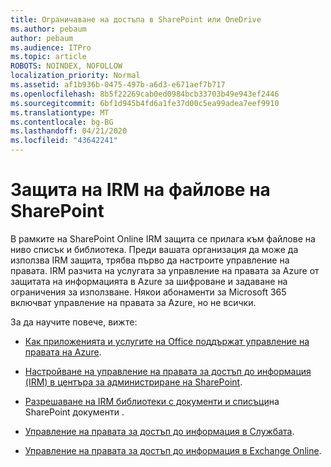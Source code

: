 ```yaml
---
title: Ограничаване на достъпа в SharePoint или OneDrive
ms.author: pebaum
author: pebaum
ms.audience: ITPro
ms.topic: article
ROBOTS: NOINDEX, NOFOLLOW
localization_priority: Normal
ms.assetid: af1b936b-0475-497b-a6d3-e671aef7b717
ms.openlocfilehash: 8b5f22269cab0ed0984bcb33703b49e943ef2446
ms.sourcegitcommit: 6bf1d945b4fd6a1fe37d00c5ea99adea7eef9910
ms.translationtype: MT
ms.contentlocale: bg-BG
ms.lasthandoff: 04/21/2020
ms.locfileid: "43642241"
---
```

# <a name="irm-protection-to-sharepoint-files"></a>Защита на IRM на файлове на SharePoint


В рамките на SharePoint Online IRM защита се прилага към файлове на ниво списък и библиотека. Преди вашата организация да може да използва IRM защита, трябва първо да настроите управление на правата. IRM разчита на услугата за управление на правата за Azure от защитата на информацията в Azure за шифроване и задаване на ограничения за използване. Някои абонаменти за Microsoft 365 включват управление на правата за Azure, но не всички. 

За да научите повече, вижте:

- [Как приложенията и услугите на Office поддържат управление на правата на Azure](https://docs.microsoft.com/azure/information-protection/understand-explore/office-apps-services-support).

- [Настройване на управление на правата за достъп до информация (IRM) в центъра за администриране на SharePoint](https://docs.microsoft.com/office365/securitycompliance/set-up-irm-in-sp-admin-center).

- [Разрешаване на IRM библиотеки с документи и списъци](https://docs.microsoft.com/office365/securitycompliance/set-up-irm-in-sp-admin-center#irm-enable-sharepoint-document-libraries-and-lists)на SharePoint документи .

- [Управление на правата за достъп до информация в Службата](https://support.office.com/Article/Information-Rights-Management-in-Office-c7a70797-6b1e-493f-acf7-92a39b85e30c).

- [Управление на правата за достъп до информация в Exchange Online](https://docs.microsoft.com/office365/SecurityCompliance/information-rights-management-in-exchange-online).



